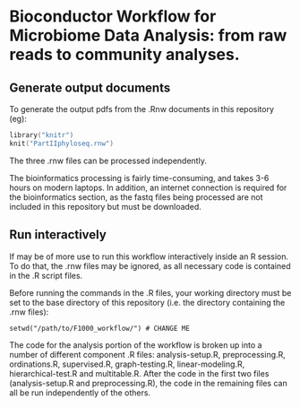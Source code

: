 # Bioconductor Workflow for Microbiome Data Analysis: from raw reads to community analyses.

## Generate output documents

To generate the output pdfs from the .Rnw documents in this repository (eg):

```S
library("knitr")
knit("PartIIphyloseq.rnw")
```

The three .rnw files can be processed independently.

The bioinformatics processing is fairly time-consuming, and takes 3-6 hours on modern laptops. In addition, an internet connection is required for the bioinformatics section, as the fastq files being processed are not included in this repository but must be downloaded.

## Run interactively

If may be of more use to run this workflow interactively inside an R session. To do that, the .rnw files may be ignored, as all necessary code is contained in the .R script files.

Before running the commands in the .R files, your working directory must be set to the base directory of this repository (i.e. the directory containing the .rnw files):

```
setwd("/path/to/F1000_workflow/") # CHANGE ME
```

The code for the analysis portion of the workflow is broken up into a number of different component .R files: analysis-setup.R, preprocessing.R, ordinations.R, supervised.R, graph-testing.R, linear-modeling.R, hierarchical-test.R and multitable.R. After the code in the first two files (analysis-setup.R and preprocessing.R), the code in the remaining files can all be run independently of the others.
